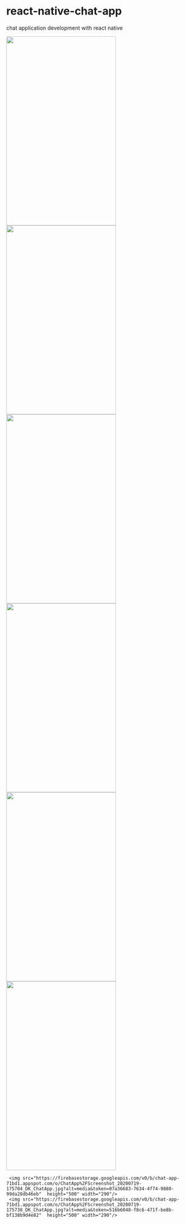 # react-native-chat-app
chat application development with react native
<div style="margin-left:"100px">
 <img src="https://firebasestorage.googleapis.com/v0/b/chat-app-71bd1.appspot.com/o/ChatApp%2FScreenshot_20200719-162738_DK_ChatApp.jpg?alt=media&token=3432019c-a397-4b99-a824-fda7f40bb8c0"  height="500" width="290"/>
  <img src="https://firebasestorage.googleapis.com/v0/b/chat-app-71bd1.appspot.com/o/ChatApp%2FScreenshot_20200719-162744_DK_ChatApp.jpg?alt=media&token=1e712f9f-1c90-471c-85b8-aa5ab46f85df"  height="500" width="290"/>
    <img src="https://firebasestorage.googleapis.com/v0/b/chat-app-71bd1.appspot.com/o/ChatApp%2FScreenshot_20200719-175316_DK_ChatApp.jpg?alt=media&token=0c5390a7-432c-4b9c-b076-be71deb89973"  height="500" width="290"/>
    <img src="https://firebasestorage.googleapis.com/v0/b/chat-app-71bd1.appspot.com/o/ChatApp%2FScreenshot_20200719-175440_DK_ChatApp.jpg?alt=media&token=9799b2de-018a-4c63-852c-0e4a264498ab"  height="500" width="290"/>
    <img src="https://firebasestorage.googleapis.com/v0/b/chat-app-71bd1.appspot.com/o/ChatApp%2FScreenshot_20200719-175501_DK_ChatApp.jpg?alt=media&token=958c8290-a5a0-4a66-a588-b117697be0e4"  height="500" width="290"/>
    <img src="https://firebasestorage.googleapis.com/v0/b/chat-app-71bd1.appspot.com/o/ChatApp%2FScreenshot_20200719-175523_DK_ChatApp.jpg?alt=media&token=5ccbf40b-d868-4284-9a63-768d5f1db17e"  height="500" width="290"/>

     <img src="https://firebasestorage.googleapis.com/v0/b/chat-app-71bd1.appspot.com/o/ChatApp%2FScreenshot_20200719-175704_DK_ChatApp.jpg?alt=media&token=07a36683-7634-4f74-9880-99da28db46eb"  height="500" width="290"/>
     <img src="https://firebasestorage.googleapis.com/v0/b/chat-app-71bd1.appspot.com/o/ChatApp%2FScreenshot_20200719-175738_DK_ChatApp.jpg?alt=media&token=516b6048-f8c6-471f-be8b-bf138b9d4e82"  height="500" width="290"/>

</div>


